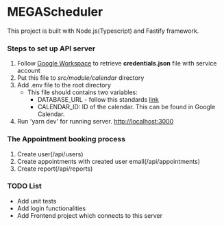 # MEGAScheduler

This project is built with Node.js(Typescript) and Fastify framework.

### Steps to set up API server

1. Follow [Google Workspace](https://developers.google.com/workspace/guides/create-project) to retrieve **credentials.json** file with service account
2. Put this file to _src/module/calendar_ directory
3. Add .env file to the root directory
   - This file should contains two variables:
     - DATABASE_URL - follow this standards [link](https://www.prisma.io/docs/reference/database-reference/connection-urls)
     - CALENDAR_ID: ID of the calendar. This can be found in Google Calendar.
4. Run 'yarn dev' for running server. [http://localhost:3000](http://localhost:3000)

### The Appointment booking process

1. Create user(/api/users)
2. Create appointments with created user email(/api/appointments)
3. Create report(/api/reports)

### TODO List

- Add unit tests
- Add login functionalities
- Add Frontend project which connects to this server
